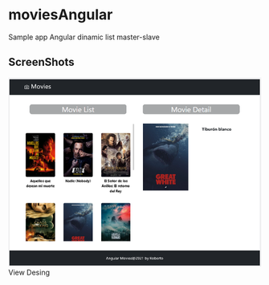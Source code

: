 # moviesAngular
Sample app Angular dinamic list master-slave

## ScreenShots

<img src = "https://github.com/robertogarcor/moviesAngular/blob/main/src/assets/Captura00.PNG">View Desing</img>
